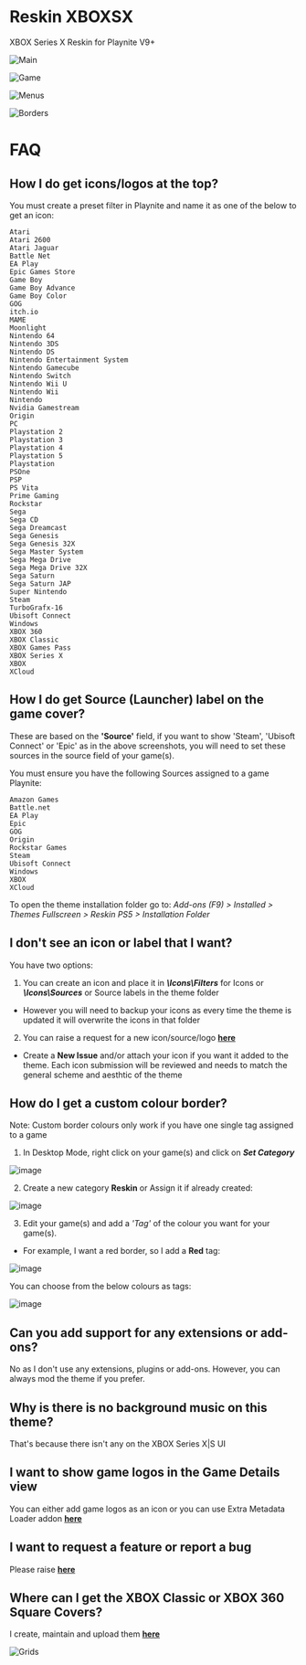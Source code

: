 # Reskin XBOXSX
XBOX Series X Reskin for Playnite V9+

![Main](https://raw.githubusercontent.com/TheKersalMassive/ReskinXBOXSX/main/Media/Screenshot-01.jpg)

![Game](https://raw.githubusercontent.com/TheKersalMassive/ReskinXBOXSX/main/Media/Screenshot-02.jpg)

![Menus](https://raw.githubusercontent.com/TheKersalMassive/ReskinXBOXSX/main/Media/Menus-01.jpg)

![Borders](https://raw.githubusercontent.com/TheKersalMassive/ReskinXBOXSX/main/Media/Borders-01.jpg)

# FAQ

## How I do get icons/logos at the top?
You must create a preset filter in Playnite and name it as one of the below to get an icon:
```
Atari
Atari 2600
Atari Jaguar
Battle Net
EA Play
Epic Games Store
Game Boy
Game Boy Advance
Game Boy Color
GOG
itch.io
MAME
Moonlight
Nintendo 64
Nintendo 3DS
Nintendo DS
Nintendo Entertainment System
Nintendo Gamecube
Nintendo Switch
Nintendo Wii U
Nintendo Wii
Nintendo
Nvidia Gamestream
Origin
PC
Playstation 2
Playstation 3
Playstation 4
Playstation 5
Playstation
PSOne
PSP
PS Vita
Prime Gaming
Rockstar
Sega
Sega CD
Sega Dreamcast
Sega Genesis
Sega Genesis 32X
Sega Master System
Sega Mega Drive
Sega Mega Drive 32X
Sega Saturn
Sega Saturn JAP
Super Nintendo
Steam
TurboGrafx-16
Ubisoft Connect
Windows
XBOX 360
XBOX Classic
XBOX Games Pass
XBOX Series X
XBOX
XCloud
```

## How I do get Source (Launcher) label on the game cover?
These are based on the **'Source'** field, if you want to show 'Steam', 'Ubisoft Connect' or 'Epic' as in the above screenshots, you will need to set these sources in the source field of your game(s).

You must ensure you have the following Sources assigned to a game Playnite:
```
Amazon Games
Battle.net
EA Play
Epic
GOG
Origin
Rockstar Games
Steam
Ubisoft Connect
Windows
XBOX 
XCloud
```

To open the theme installation folder go to:
*Add-ons (F9) > Installed > Themes Fullscreen > Reskin PS5 > Installation Folder*


## I don't see an icon or label that I want?
You have two options:

1. You can create an icon and place it in ***\Icons\Filters*** for Icons or ***\Icons\Sources*** or Source labels in the theme folder
- However you will need to backup your icons as every time the theme is updated it will overwrite the icons in that folder

2. You can raise a request for a new icon/source/logo **[here](https://github.com/TheKersalMassive/ReskinXBOXSX/issues)**
- Create a **New Issue** and/or attach your icon if you want it added to the theme. Each icon submission will be reviewed and needs to match the general scheme and aesthtic of the theme

## How do I get a custom colour border?

Note: Custom border colours only work if you have one single tag assigned to a game

1. In Desktop Mode, right click on your game(s) and click on ***Set Category***

![image](https://user-images.githubusercontent.com/90322803/140609057-c76f0643-6c7b-40be-ba84-5bb4d434e4c5.png)

2. Create a new category **Reskin** or Assign it if already created:

![image](https://user-images.githubusercontent.com/90322803/140609072-a7d03430-86b0-4978-b1b3-a538728247bb.png)

3. Edit your game(s) and add a *'Tag'* of the colour you want for your game(s).
- For example, I want a red border, so I add a **Red** tag:

![image](https://user-images.githubusercontent.com/90322803/140609117-327d217d-b20e-4847-af96-03d36d94f845.png)

You can choose from the below colours as tags:

![image](https://user-images.githubusercontent.com/90322803/140609155-4e22467c-489a-4801-9097-f1c252ab7470.png)


## Can you add support for any extensions or add-ons?
No as I don't use any extensions, plugins or add-ons. However, you can always mod the theme if you prefer.


## Why is there is no background music on this theme?
That's because there isn't any on the XBOX Series X|S UI


## I want to show game logos in the Game Details view
You can either add game logos as an icon or you can use Extra Metadata Loader addon **[here](https://playnite.link/forum/thread-814.html)**


## I want to request a feature or report a bug
Please raise **[here](https://github.com/TheKersalMassive/ReskinXBOXSX/issues)**


## Where can I get the XBOX Classic or XBOX 360 Square Covers?
I create, maintain and upload them **[here](https://www.steamgriddb.com/collection/4227/grids)**

![Grids](https://raw.githubusercontent.com/TheKersalMassive/ReskinXBOXSX/main/Media/SteamGrids-01.jpg)
